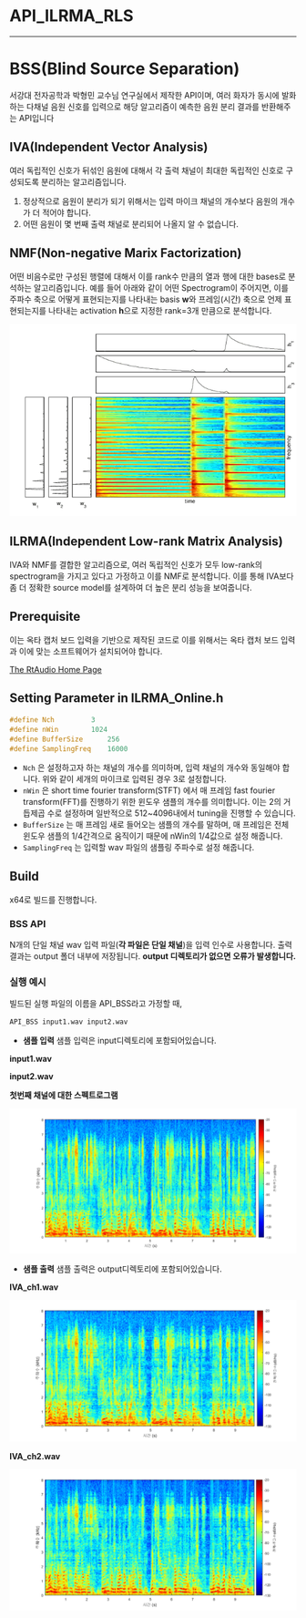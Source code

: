 # API_ILRMA_RLS

---


# **BSS(Blind Source Separation)**

서강대 전자공학과 박형민 교수님 연구실에서 제작한 API이며, 여러 화자가 동시에 발화하는 다채널 음원 신호를 입력으로 해당 알고리즘이 예측한 음원 분리 결과를 반환해주는 API입니다

## **IVA(Independent Vector Analysis)**

여러 독립적인 신호가 뒤섞인 음원에 대해서 각 출력 채널이 최대한 독립적인 신호로 구성되도록 분리하는 알고리즘입니다.

1. 정상적으로 음원이 분리가 되기 위해서는 입력 마이크 채널의 개수보다 음원의 개수가 더 적어야 합니다.
2. 어떤 음원이 몇 번째 출력 채널로 분리되어 나올지 알 수 없습니다.

## **NMF(Non-negative Marix Factorization)**

어떤 비음수로만 구성된 행렬에 대해서 이를 rank수 만큼의 열과 행에 대한 bases로 분석하는 알고리즘입니다. 예를 들어 아래와 같이 어떤 Spectrogram이 주어지면, 이를 주파수 축으로 어떻게 표현되는지를 나타내는 basis **w**와 프레임(시간) 축으로 언제 표현되는지를 나타내는 activation **h**으로 지정한 rank=3개 만큼으로 분석합니다.

![./Sample_Spec/NMF.png](./Sample_Spec/NMF_illustration.png)


## **ILRMA(Independent Low-rank Matrix Analysis)**

IVA와 NMF를 결합한 알고리즘으로, 여러 독립적인 신호가 모두 low-rank의 spectrogram을 가지고 있다고 가정하고 이를 NMF로 분석합니다. 이를 통해 IVA보다 좀 더 정확한 source model를 설계하여 더 높은 분리 성능을 보여줍니다.




## Prerequisite

이는 옥타 캡처 보드 입력을 기반으로 제작된 코드로 이를 위해서는 옥타 캡처 보드 입력과 이에 맞는 소프트웨어가 설치되어야 합니다.

[The RtAudio Home Page](https://www.music.mcgill.ca/~gary/rtaudio/)

## Setting Parameter in ILRMA_Online.h

```cpp
#define Nch			3
#define nWin		1024
#define BufferSize		256
#define SamplingFreq    16000
```

- `Nch` 은 설정하고자 하는 채널의 개수를 의미하며, 입력 채널의 개수와 동일해야 합니다. 위와 같이 세개의 마이크로 입력된 경우 3로 설정합니다.
- `nWin` 은 short time fourier transform(STFT) 에서 매 프레임 fast fourier transform(FFT)를 진행하기 위한 윈도우 샘플의 개수를 의미합니다. 이는 2의 거듭제곱 수로 설정하며 일반적으로 512~4096내에서 tuning을 진행할 수 있습니다.
- `BufferSize` 는 매 프레임 새로 들어오는 샘플의 개수를 말하며, 매 프레임은 전체 윈도우 샘플의 1/4간격으로 움직이기 때문에 nWin의 1/4값으로 설정 해줍니다.
- `SamplingFreq` 는 입력할 wav 파일의 샘플링 주파수로 설정 해줍니다.


## Build

x64로 빌드를 진행합니다.

### **BSS API**

N개의 단일 채널 wav 입력 파일(**각 파일은 단일 채널**)을 입력 인수로 사용합니다. 출력 결과는 output 폴더 내부에 저장됩니다. **output 디렉토리가 없으면 오류가 발생합니다.**

### 실행 예시

빌드된 실행 파일의 이름을 API_BSS라고 가정할 때,

```bash
API_BSS input1.wav input2.wav
```

- **샘플 입력**
샘플 입력은 input디렉토리에 포함되어있습니다.

**input1.wav**

**input2.wav**


**첫번째 채널에 대한 스펙트로그램**

![./Sample_Spec/IN_spec.png](./Sample_Spec/IN_Spec.png)

- **샘플 출력**
샘플 출력은 output디렉토리에 포함되어있습니다.

**IVA_ch1.wav**

![./Sample_Spec/IVA_spec1.png](./Sample_Spec/OUT1_Spec.png)

**IVA_ch2.wav**

![./Sample_Spec/IVA_spec2.png](./Sample_Spec/OUT2_Spec.png)

